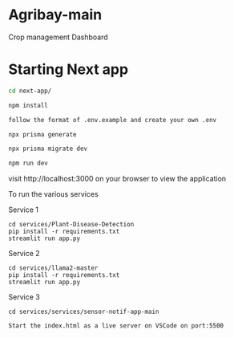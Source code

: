 # Agribay-main
Crop management Dashboard

# Starting Next app

```bash
cd next-app/

npm install

follow the format of .env.example and create your own .env

npx prisma generate

npx prisma migrate dev

npm run dev
```
visit http://localhost:3000 on your browser to view the application

To run the various services 

Service 1
```
cd services/Plant-Disease-Detection
pip install -r requirements.txt
streamlit run app.py 
```

Service 2 
```
cd services/llama2-master
pip install -r requirements.txt
streamlit run app.py
```

Service 3 
```
cd services/services/sensor-notif-app-main

Start the index.html as a live server on VSCode on port:5500
```


